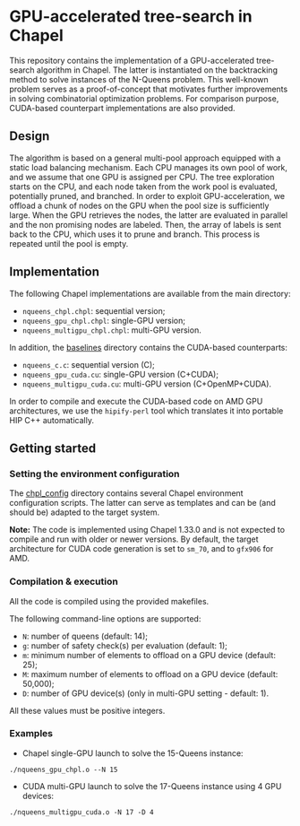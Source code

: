 # GPU-accelerated tree-search in Chapel

This repository contains the implementation of a GPU-accelerated tree-search algorithm in Chapel.
The latter is instantiated on the backtracking method to solve instances of the N-Queens problem.
This well-known problem serves as a proof-of-concept that motivates further improvements in solving combinatorial optimization problems.
For comparison purpose, CUDA-based counterpart implementations are also provided.

## Design

The algorithm is based on a general multi-pool approach equipped with a static load balancing mechanism.
Each CPU manages its own pool of work, and we assume that one GPU is assigned per CPU.
The tree exploration starts on the CPU, and each node taken from the work pool is evaluated, potentially pruned, and branched.
In order to exploit GPU-acceleration, we offload a chunk of nodes on the GPU when the pool size is sufficiently large.
When the GPU retrieves the nodes, the latter are evaluated in parallel and the non promising nodes are labeled.
Then, the array of labels is sent back to the CPU, which uses it to prune and branch.
This process is repeated until the pool is empty.

## Implementation

The following Chapel implementations are available from the main directory:
- `nqueens_chpl.chpl`: sequential version;
- `nqueens_gpu_chpl.chpl`: single-GPU version;
- `nqueens_multigpu_chpl.chpl`: multi-GPU version.

In addition, the [baselines](./baselines/) directory contains the CUDA-based counterparts:
- `nqueens_c.c`: sequential version (C);
- `nqueens_gpu_cuda.cu`: single-GPU version (C+CUDA);
- `nqueens_multigpu_cuda.cu`: multi-GPU version (C+OpenMP+CUDA).

In order to compile and execute the CUDA-based code on AMD GPU architectures, we use the `hipify-perl` tool which translates it into portable HIP C++ automatically.

## Getting started

### Setting the environment configuration

The [chpl_config](./chpl_config/) directory contains several Chapel environment configuration scripts.
The latter can serve as templates and can be (and should be) adapted to the target system.

**Note:** The code is implemented using Chapel 1.33.0 and is not expected to compile and run with older or newer versions.
By default, the target architecture for CUDA code generation is set to `sm_70`, and to `gfx906` for AMD.

### Compilation & execution

All the code is compiled using the provided makefiles.

The following command-line options are supported:
- `N`: number of queens (default: 14);
- `g`: number of safety check(s) per evaluation (default: 1);
- `m`: minimum number of elements to offload on a GPU device (default: 25);
- `M`: maximum number of elements to offload on a GPU device (default: 50,000);
- `D`: number of GPU device(s) (only in multi-GPU setting - default: 1).

All these values must be positive integers.

### Examples

- Chapel single-GPU launch to solve the 15-Queens instance:
```
./nqueens_gpu_chpl.o --N 15
```

- CUDA multi-GPU launch to solve the 17-Queens instance using 4 GPU devices:
```
./nqueens_multigpu_cuda.o -N 17 -D 4
```
